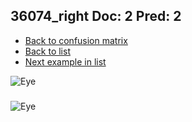 ## 36074_right Doc: 2 Pred: 2
- [Back to confusion matrix](https://github.com/juliandewit/kaggle_retinopathy/blob/master/matrix.md)
- [Back to list](https://github.com/juliandewit/kaggle_retinopathy/blob/master/lists/22/list.md)
- [Next example in list](https://github.com/juliandewit/kaggle_retinopathy/blob/master/lists/22/36/36080_left.md)

![Eye](https://retinopaty.blob.core.windows.net/size1024/36074_right_2.jpeg)

### 

![Eye]()
